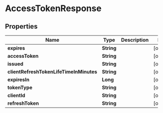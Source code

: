 
# AccessTokenResponse

## Properties
Name | Type | Description | Notes
------------ | ------------- | ------------- | -------------
**expires** | **String** |  |  [optional]
**accessToken** | **String** |  |  [optional]
**issued** | **String** |  |  [optional]
**clientRefreshTokenLifeTimeInMinutes** | **String** |  |  [optional]
**expiresIn** | **Long** |  |  [optional]
**tokenType** | **String** |  |  [optional]
**clientId** | **String** |  |  [optional]
**refreshToken** | **String** |  |  [optional]



